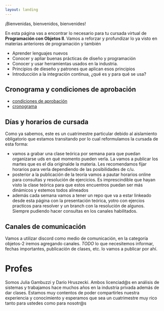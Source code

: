 ```yaml
---
layout: landing
---
```


¡Bienvenidas, bienvenidos, bienvenides!

En esta página vas a encontrar lo necesario para tu cursada virtual de **Programación con Objetos II**. 
Vamos a reforzar y profundizar lo ya visto en materias anteriores de programación y también 
  * Aprender lenguajes nuevos
  * Conocer y apliar buenas prácticas de diseño y programación
  * Conocer y usar herramientas usados en la industria.
  * Principios de dieseño y patrones que aplican esos principios
  * Introducción a la integración continua, ¿qué es y para qué se usa?

## Cronograma y condiciones de aprobación 
* [condiciones de aprobación](/condiciones-aprobacion)
* [cronograma](/cronograma.pdf)

## Días y horarios de cursada
Como ya sabemos, este es un cuatrimestre particular debido al aislamiento obligatorio que estamos transitando por lo cual reformulamos la cursada de esta forma:

* vamos a grabar una clase teórica por semana para que puedan organizarse uds en qué momento pueden verla. La vamos a publicar los martes que es el día originalde la materia. Les recomendamos fijar horarios para verla dependiendo de las posibilidades de c/u. 
* posterior a la publicación de la teoría vamos a pautar horarios online para consultas y resolución de ejercicios. Es imprescindible que hayan visto la clase teórica para que estos encuentros puedan ser más dinámicos y estemos todos alineados
* además cada semana vamos a tener un repo que va a estar linkeado desde esta página con la presentación teórica, yotro con ejercios practicos para resolver y un branch con la resolución de algunos. 
Siempre pudiendo hacer consultas en los canales habilitados.

## Canales de comunicación
Vamos a utilizar discord como medio de comunicación, en la categoría objetos-2 iremos agregando canales. *TODO* lo que necesitemos informar, fechas importantes, publicación de clases, etc. lo vamos a publicar por ahí.

# Profes
Somos Julia Gambuzzi y Darío Hruszecki.
Ambos licenciad@s en análisis de sistemas y trabajamos hace muchos años en la industria privada además de dar clases. Estamos muy contentos de poder compartirles nuestra experiencia y conocimiento y esperamos que sea un cuatrimestre muy rico tanto para ustedes como para nosotr@s

